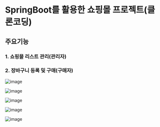 <h1>SpringBoot를 활용한 쇼핑몰 프로젝트(클론코딩)</h1>

<h2>주요기능</h2>

<h3>1. 쇼핑몰 리스트 관리(관리자)</h3>
<h3>2. 장바구니 등록 및 구매(구매자)</h3>

![image](https://github.com/JiksGit/Spring_ShoppingMall-CloneCoding-/assets/96871403/58401c55-86ec-49e3-b9d0-2f1bf3d4add9)


![image](https://github.com/JiksGit/Spring_ShoppingMall-CloneCoding-/assets/96871403/f92108df-5f88-41a0-9b08-8abc61335549)

![image](https://github.com/JiksGit/Spring_ShoppingMall-CloneCoding-/assets/96871403/8d9d31bc-87d9-4017-8d1e-c39bdda13e05)


![image](https://github.com/JiksGit/Spring_ShoppingMall-CloneCoding-/assets/96871403/e644e53b-555f-4e51-ad39-ce55ab23aa78)

![image](https://github.com/JiksGit/Spring_ShoppingMall-CloneCoding-/assets/96871403/a4015b68-32f5-42b0-aca4-440922d9d718)
